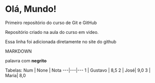 # Olá, Mundo!
 Primeiro repositório do curso de Git e GitHub
 
 Repositório criado na aula do curso em video.
 
Essa linha foi adicionada diretamente no site do github


MARKDOWN

palavra com **negrito**

Tabelas:
Num | None | Nota
---|---|---
1 | Gustavo | 8,5
2 | José| 9,0
3 | Maria| 8,0